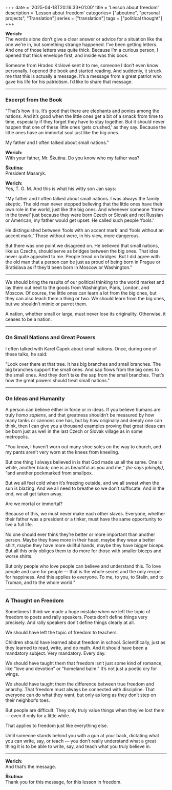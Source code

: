 +++
date = '2025-04-18T20:16:33+01:00'
title = 'Lesson about freedom'
description = 'Lesson about freedom'
categories= ["aboutme", "personal projects", "Translation"]
series = ["translation"]
tags = ["political thought"]
+++

**Werich:**  
The words alone don’t give a clear answer or advice for a situation like the one we’re in, but something strange happened. I’ve been getting letters. And one of those letters was quite thick. Because I’m a curious person, I opened that thick envelope first, and inside was this book.  

Someone from Hradec Králové sent it to me, someone I don’t even know personally. I opened the book and started reading. And suddenly, it struck me that this is actually a message. It’s a message from a great patriot who gave his life for his patriotism. I’d like to share that message.

---

### Excerpt from the Book

"That’s how it is. It’s good that there are elephants and ponies among the nations. And it’s good when the little ones get a bit of a smack from time to time, especially if they forget they have to stay together. But it should never happen that one of these little ones ‘gets crushed,’ as they say. Because the little ones have an immortal soul just like the big ones.  

My father and I often talked about small nations."

**Werich:**  
With your father, Mr. Škutina. Do you know who my father was?

**Škutina:**  
President Masaryk.

**Werich:**  
Yes, T. G. M. And this is what his witty son Jan says:

"My father and I often talked about small nations. I was always the family skeptic. The old man never stopped believing that the little ones have their own role in the world, just like the big ones. And whenever someone ‘threw in the towel’ just because they were born Czech or Slovak and not Russian or American, my father would get upset. He called such people ‘fools.’

He distinguished between ‘fools with an accent mark’ and ‘fools without an accent mark.’ Those without were, in his view, more dangerous.  

But there was one point we disagreed on. He believed that small nations, like us Czechs, should serve as bridges between the big ones. That idea never quite appealed to me. People tread on bridges. But I did agree with the old man that a person can be just as proud of being born in Prague or Bratislava as if they’d been born in Moscow or Washington."

---

We should bring the results of our political thinking to the world market and lay them out next to the goods from Washington, Paris, London, and Moscow. Of course, the little ones can learn a lot from the big ones, but they can also teach them a thing or two. We should learn from the big ones, but we shouldn’t mimic or parrot them.

A nation, whether small or large, must never lose its originality. Otherwise, it ceases to be a nation.

---

### On Small Nations and Great Powers

I often talked with Karel Čapek about small nations. Once, during one of these talks, he said:

"Look over there at that tree. It has big branches and small branches. The big branches support the small ones. And sap flows from the big ones to the small ones. And they don’t take the sap from the small branches. That’s how the great powers should treat small nations."

---

### On Ideas and Humanity

A person can believe either in force or in ideas. If you believe humans are truly *homo sapiens*, and that greatness shouldn’t be measured by how many tanks or cannons one has, but by how originally and deeply one can think, then I can give you a thousand examples proving that great ideas can be born just as well in the last Czech or Slovak village as in some metropolis.

"You know, I haven’t worn out many shoe soles on the way to church, and my pants aren’t very worn at the knees from kneeling.

But one thing I always believed in is that God made us all the same. One is white, another black; one is as beautiful as you and me,” *(he says jokingly)*, “and another pockmarked from smallpox.  

But we all feel cold when it’s freezing outside, and we all sweat when the sun is blazing. And we all need to breathe so we don’t suffocate. And in the end, we all get taken away.

Are we mortal or immortal?

Because of this, we must never make each other slaves. Everyone, whether their father was a president or a tinker, must have the same opportunity to live a full life.

No one should ever think they’re better or more important than another person. Maybe they have more in their head, maybe they wear a better shirt, maybe they have more skillful hands, maybe they have bigger biceps. But all this only obliges them to do more for those with smaller biceps and worse shirts.

But only people who love people can believe and understand this. To love people and care for people — that is the whole secret and the only recipe for happiness. And this applies to everyone. To me, to you, to Stalin, and to Truman, and to the whole world."

---

### A Thought on Freedom

Sometimes I think we made a huge mistake when we left the topic of freedom to poets and rally speakers. Poets don’t define things very precisely. And rally speakers don’t define things clearly at all.

We should have left the topic of freedom to teachers.

Children should have learned about freedom in school. Scientifically, just as they learned to read, write, and do math. And it should have been a mandatory subject. Very mandatory. Every day.

We should have taught them that freedom isn’t just some kind of romance, like “love and devotion” or “homeland balm.” It’s not just a poetic cry for wings.  

We should have taught them the difference between true freedom and anarchy. That freedom must always be connected with discipline. That everyone can do what they want, but only as long as they don’t step on their neighbor’s toes.

But people are difficult. They only truly value things when they’ve lost them — even if only for a little while.

That applies to freedom just like everything else.

Until someone stands behind you with a gun at your back, dictating what you can write, say, or teach — you don’t really understand what a great thing it is to be able to write, say, and teach what you truly believe in.

---

**Werich:**  
And that’s the message.

**Škutina:**  
Thank you for this message, for this lesson in freedom.
